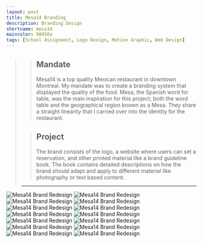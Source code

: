 ```yaml
---
layout: post
title: Mesa14 Branding
description: Branding Design
shortname: mesa14
maincolor: 98450a
tags: [School Assignment, Logo Design, Motion Graphic, Web Design]
---
```


>> ## Mandate
>> Mesa14 is a top quality Mexican restaurant in downtown Montreal. My mandate was to create a branding system that displayed the quality of the food. Mesa, the Spanish word for table, was the main inspiration for this project; both the word table and the geographical region known as a Mesa. They share a straight linearity that I carried over into the identity for the restaurant. 
>
>> ## Project
>> The brand consists of the logo, a website where users can set a reservation, and other printed material like a brand guideline book. The book contains detailed descriptions on how the brand should adapt and apply to different material like photography or text based content.
> 
> ***

![Mesa14 Brand Redesign](/assets/img/portfolio/mesa14/mesa14_anim.gif)
![Mesa14 Brand Redesign](/assets/img/portfolio/mesa14/mesa14_1.jpg)
![Mesa14 Brand Redesign](/assets/img/portfolio/mesa14/mesa14_2.png)
![Mesa14 Brand Redesign](/assets/img/portfolio/mesa14/mesa14_3.jpg)
![Mesa14 Brand Redesign](/assets/img/portfolio/mesa14/mesa14_4.jpg)
![Mesa14 Brand Redesign](/assets/img/portfolio/mesa14/mesa14_5.jpg)
![Mesa14 Brand Redesign](/assets/img/portfolio/mesa14/mesa14_6.jpg)
![Mesa14 Brand Redesign](/assets/img/portfolio/mesa14/mesa14_7.jpg)
![Mesa14 Brand Redesign](/assets/img/portfolio/mesa14/mesa14_8.jpg)
![Mesa14 Brand Redesign](/assets/img/portfolio/mesa14/mesa14_9.jpg)
![Mesa14 Brand Redesign](/assets/img/portfolio/mesa14/mesa14_10.jpg)
![Mesa14 Brand Redesign](/assets/img/portfolio/mesa14/mesa14_11.jpg)
![Mesa14 Brand Redesign](/assets/img/portfolio/mesa14/mesa14_12.jpg)
![Mesa14 Brand Redesign](/assets/img/portfolio/mesa14/mesa14_13.jpg)